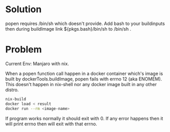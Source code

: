 
# Solution

popen requires /bin/sh which doesn't provide. Add bash to your buildinputs then during buildImage link ${pkgs.bash}/bin/sh to /bin/sh .


# Problem

Current Env: Manjaro with nix.

When a popen function call happen in a docker container which's image is built by dockerTools.buildImage, popen fails with errno 12 (aka ENOMEM). 
This doesn't happen in nix-shell nor any docker image built in any other distro.

``` bash
nix-build
docker load < result
docker run --rm <image-name>
```

If program works normally it should exit with 0. If any error happens then it will print errno then will exit with that errno.